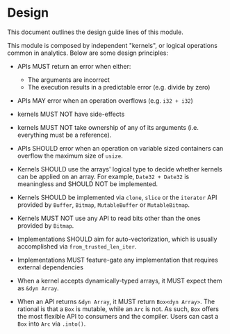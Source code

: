 # Design

This document outlines the design guide lines of this module.

This module is composed by independent "kernels", or logical operations common
in analytics. Below are some design principles:

* APIs MUST return an error when either:
    * The arguments are incorrect
    * The execution results in a predictable error (e.g. divide by zero)

* APIs MAY error when an operation overflows (e.g. `i32 + i32`)

* kernels MUST NOT have side-effects

* kernels MUST NOT take ownership of any of its arguments (i.e. everything must be a reference).

* APIs SHOULD error when an operation on variable sized containers can overflow the maximum size of `usize`.

* Kernels SHOULD use the arrays' logical type to decide whether kernels
can be applied on an array. For example, `Date32 + Date32` is meaningless and SHOULD NOT be implemented.

* Kernels SHOULD be implemented via `clone`, `slice` or the `iterator` API provided by `Buffer`, `Bitmap`, `MutableBuffer` or `MutableBitmap`.

* Kernels MUST NOT use any API to read bits other than the ones provided by `Bitmap`.

* Implementations SHOULD aim for auto-vectorization, which is usually accomplished via `from_trusted_len_iter`.

* Implementations MUST feature-gate any implementation that requires external dependencies

* When a kernel accepts dynamically-typed arrays, it MUST expect them as `&dyn Array`.

* When an API returns `&dyn Array`, it MUST return `Box<dyn Array>`. The rational is that a `Box` is mutable, while an `Arc` is not. As such, `Box` offers the most flexible API to consumers and the compiler. Users can cast a `Box` into `Arc` via `.into()`.
